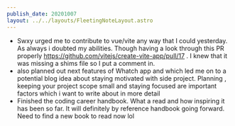 ```yaml
---
publish_date: 20201007
layout: ../../layouts/FleetingNoteLayout.astro
---
```

- Swxy urged me to contribute to vue/vite any way that I could yesterday. As always i doubted my abilities. Though having a look through this PR properly https://github.com/vitejs/create-vite-app/pull/17 . I knew that it was missing a shims file so I put a comment in. 
 - also planned out next features of Whatch app and which led me on to a potential blog idea about staying motivated with side project. Planning , keeping your project scope small and staying focused are important factors which i want to write about in more detail
 - Finished the coding career handbook. What a read and how inspiring it has been so far. It will definitely by reference handbook going forward. Need to find a new book to read now lol

